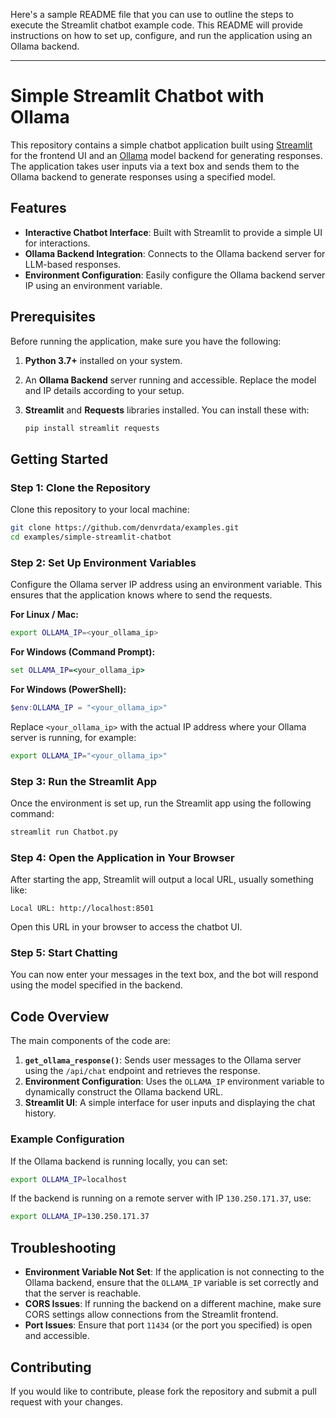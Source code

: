 Here's a sample README file that you can use to outline the steps to execute the Streamlit chatbot example code. This README will provide instructions on how to set up, configure, and run the application using an Ollama backend.

---

# Simple Streamlit Chatbot with Ollama

This repository contains a simple chatbot application built using [Streamlit](https://streamlit.io/) for the frontend UI and an [Ollama](https://ollama.ai/) model backend for generating responses. The application takes user inputs via a text box and sends them to the Ollama backend to generate responses using a specified model.

## Features

- **Interactive Chatbot Interface**: Built with Streamlit to provide a simple UI for interactions.
- **Ollama Backend Integration**: Connects to the Ollama backend server for LLM-based responses.
- **Environment Configuration**: Easily configure the Ollama backend server IP using an environment variable.

## Prerequisites

Before running the application, make sure you have the following:

1. **Python 3.7+** installed on your system.
2. An **Ollama Backend** server running and accessible. Replace the model and IP details according to your setup.
3. **Streamlit** and **Requests** libraries installed. You can install these with:

    ```bash
    pip install streamlit requests
    ```

## Getting Started

### Step 1: Clone the Repository

Clone this repository to your local machine:

```bash
git clone https://github.com/denvrdata/examples.git
cd examples/simple-streamlit-chatbot
```

### Step 2: Set Up Environment Variables

Configure the Ollama server IP address using an environment variable. This ensures that the application knows where to send the requests.

**For Linux / Mac:**

```bash
export OLLAMA_IP=<your_ollama_ip>
```

**For Windows (Command Prompt):**

```cmd
set OLLAMA_IP=<your_ollama_ip>
```

**For Windows (PowerShell):**

```powershell
$env:OLLAMA_IP = "<your_ollama_ip>"
```

Replace `<your_ollama_ip>` with the actual IP address where your Ollama server is running, for example:

```bash
export OLLAMA_IP="<your_ollama_ip>"
```

### Step 3: Run the Streamlit App

Once the environment is set up, run the Streamlit app using the following command:

```bash
streamlit run Chatbot.py
```

### Step 4: Open the Application in Your Browser

After starting the app, Streamlit will output a local URL, usually something like:

```
Local URL: http://localhost:8501
```

Open this URL in your browser to access the chatbot UI.

### Step 5: Start Chatting

You can now enter your messages in the text box, and the bot will respond using the model specified in the backend.

## Code Overview

The main components of the code are:

1. **`get_ollama_response()`**: Sends user messages to the Ollama server using the `/api/chat` endpoint and retrieves the response.
2. **Environment Configuration**: Uses the `OLLAMA_IP` environment variable to dynamically construct the Ollama backend URL.
3. **Streamlit UI**: A simple interface for user inputs and displaying the chat history.

### Example Configuration

If the Ollama backend is running locally, you can set:

```bash
export OLLAMA_IP=localhost
```

If the backend is running on a remote server with IP `130.250.171.37`, use:

```bash
export OLLAMA_IP=130.250.171.37
```

## Troubleshooting

- **Environment Variable Not Set**: If the application is not connecting to the Ollama backend, ensure that the `OLLAMA_IP` variable is set correctly and that the server is reachable.
- **CORS Issues**: If running the backend on a different machine, make sure CORS settings allow connections from the Streamlit frontend.
- **Port Issues**: Ensure that port `11434` (or the port you specified) is open and accessible.


## Contributing

If you would like to contribute, please fork the repository and submit a pull request with your changes.

